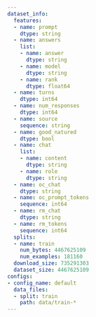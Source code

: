 ```yaml
---
dataset_info:
  features:
  - name: prompt
    dtype: string
  - name: answers
    list:
    - name: answer
      dtype: string
    - name: model
      dtype: string
    - name: rank
      dtype: float64
  - name: turns
    dtype: int64
  - name: num_responses
    dtype: int64
  - name: source
    sequence: string
  - name: good_natured
    dtype: bool
  - name: chat
    list:
    - name: content
      dtype: string
    - name: role
      dtype: string
  - name: oc_chat
    dtype: string
  - name: oc_prompt_tokens
    sequence: int64
  - name: rm_chat
    dtype: string
  - name: rm_tokens
    sequence: int64
  splits:
  - name: train
    num_bytes: 4467625109
    num_examples: 181160
  download_size: 735291303
  dataset_size: 4467625109
configs:
- config_name: default
  data_files:
  - split: train
    path: data/train-*
---
```

